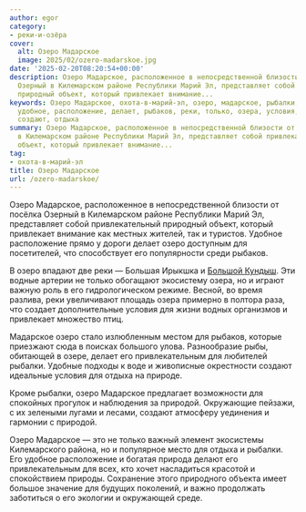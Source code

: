 ```yaml
---
author: egor
category:
- реки-и-озёра
cover:
  alt: Озеро Мадарское
  image: 2025/02/ozero-madarskoe.jpg
date: '2025-02-20T08:20:54+00:00'
description: Озеро Мадарское, расположенное в непосредственной близости от посёлка
  Озерный в Килемарском районе Республики Марий Эл, представляет собой привлекательный
  природный объект, который привлекает внимание...
keywords: Озеро Мадарское, охота-в-марий-эл, озеро, мадарское, рыбалки, привлекает,
  удобное, расположение, делает, рыбаков, реки, только, озера, условия, привлекательным,
  создают, отдыха
summary: Озеро Мадарское, расположенное в непосредственной близости от посёлка Озерный
  в Килемарском районе Республики Марий Эл, представляет собой привлекательный природный
  объект, который привлекает внимание...
tag:
- охота-в-марий-эл
title: Озеро Мадарское
url: /ozero-madarskoe/
---
```


Озеро Мадарское, расположенное в непосредственной близости от посёлка Озерный в Килемарском районе Республики Марий Эл, представляет собой привлекательный природный объект, который привлекает внимание как местных жителей, так и туристов. Удобное расположение прямо у дороги делает озеро доступным для посетителей, что способствует его популярности среди рыбаков.

В озеро впадают две реки — Большая Ирыкшка и [Большой Кундыш](/reka-bolshoj-kundysh/). Эти водные артерии не только обогащают экосистему озера, но и играют важную роль в его гидрологическом режиме. Весной, во время разлива, реки увеличивают площадь озера примерно в полтора раза, что создает дополнительные условия для жизни водных организмов и привлекает множество птиц.

Мадарское озеро стало излюбленным местом для рыбаков, которые приезжают сюда в поисках большого улова. Разнообразие рыбы, обитающей в озере, делает его привлекательным для любителей рыбалки. Удобные подходы к воде и живописные окрестности создают идеальные условия для отдыха на природе.

Кроме рыбалки, озеро Мадарское предлагает возможности для спокойных прогулок и наблюдения за природой. Окружающие пейзажи, с их зелеными лугами и лесами, создают атмосферу уединения и гармонии с природой.

Озеро Мадарское — это не только важный элемент экосистемы Килемарского района, но и популярное место для отдыха и рыбалки. Его удобное расположение и богатая природа делают его привлекательным для всех, кто хочет насладиться красотой и спокойствием природы. Сохранение этого природного объекта имеет большое значение для будущих поколений, и важно продолжать заботиться о его экологии и окружающей среде.